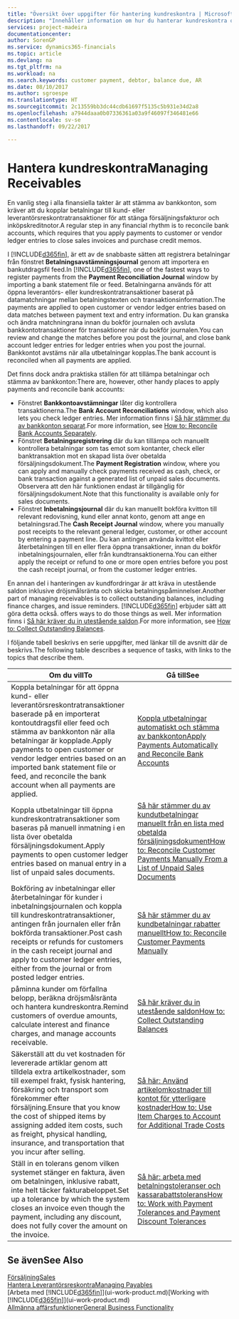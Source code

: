 ```yaml
---
title: "Översikt över uppgifter för hantering kundreskontra | Microsoft Docs"
description: "Innehåller information om hur du hanterar kundreskontra och kopplar betalningar till kund- eller leverantörstransaktioner."
services: project-madeira
documentationcenter: 
author: SorenGP
ms.service: dynamics365-financials
ms.topic: article
ms.devlang: na
ms.tgt_pltfrm: na
ms.workload: na
ms.search.keywords: customer payment, debtor, balance due, AR
ms.date: 08/10/2017
ms.author: sgroespe
ms.translationtype: HT
ms.sourcegitcommit: 2c13559bb3dc44cdb61697f5135c5b931e34d2a8
ms.openlocfilehash: a7944daaa0b07336361a03a9f46097f346481e66
ms.contentlocale: sv-se
ms.lasthandoff: 09/22/2017

---
```

# <a name="managing-receivables"></a><span data-ttu-id="b4e78-103">Hantera kundreskontra</span><span class="sxs-lookup"><span data-stu-id="b4e78-103">Managing Receivables</span></span>
<span data-ttu-id="b4e78-104">En vanlig steg i alla finansiella takter är att stämma av bankkonton, som kräver att du kopplar betalningar till kund- eller leverantörsreskontratransaktioner för att stänga försäljningsfakturor och inköpskreditnotor.</span><span class="sxs-lookup"><span data-stu-id="b4e78-104">A regular step in any financial rhythm is to reconcile bank accounts, which requires that you apply payments to customer or vendor ledger entries to close sales invoices and purchase credit memos.</span></span>  

<span data-ttu-id="b4e78-105">I [!INCLUDE[d365fin](includes/d365fin_md.md)], är ett av de snabbaste sätten att registrera betalningar från fönstret **Betalningsavstämningsjournal** genom att importera en bankutdragsfil feed.</span><span class="sxs-lookup"><span data-stu-id="b4e78-105">In [!INCLUDE[d365fin](includes/d365fin_md.md)], one of the fastest ways to register payments from the **Payment Reconciliation Journal** window by importing a bank statement file or feed.</span></span> <span data-ttu-id="b4e78-106">Betalningarna används för att öppna leverantörs- eller kundreskontratransaktioner baserat på datamatchningar mellan betalningstexten och transaktionsinformation.</span><span class="sxs-lookup"><span data-stu-id="b4e78-106">The payments are applied to open customer or vendor ledger entries based on data matches between payment text and entry information.</span></span> <span data-ttu-id="b4e78-107">Du kan granska och ändra matchningrana innan du bokför journalen och avsluta bankkontotransaktioner för transaktioner när du bokför journalen.</span><span class="sxs-lookup"><span data-stu-id="b4e78-107">You can review and change the matches before you post the journal, and close bank account ledger entries for ledger entries when you post the journal.</span></span> <span data-ttu-id="b4e78-108">Bankkontot avstäms när alla utbetalningar kopplas.</span><span class="sxs-lookup"><span data-stu-id="b4e78-108">The bank account is reconciled when all payments are applied.</span></span>

<span data-ttu-id="b4e78-109">Det finns dock andra praktiska ställen för att tillämpa betalningar och stämma av bankkonton:</span><span class="sxs-lookup"><span data-stu-id="b4e78-109">There are, however, other handy places to apply payments and reconcile bank accounts:</span></span>  

* <span data-ttu-id="b4e78-110">Fönstret **Bankkontoavstämningar** låter dig kontrollera transaktionerna.</span><span class="sxs-lookup"><span data-stu-id="b4e78-110">The **Bank Account Reconciliations** window, which also lets you check ledger entries.</span></span> <span data-ttu-id="b4e78-111">Mer information finns i [Så här stämmer du av bankkonton separat](bank-how-reconcile-bank-accounts-separately.md).</span><span class="sxs-lookup"><span data-stu-id="b4e78-111">For more information, see [How to: Reconcile Bank Accounts Separately](bank-how-reconcile-bank-accounts-separately.md).</span></span>  
* <span data-ttu-id="b4e78-112">Fönstret **Betalningsregistrering** där du kan tillämpa och manuellt kontrollera betalningar som tas emot som kontanter, check eller banktransaktion mot en skapad lista över obetalda försäljningsdokument.</span><span class="sxs-lookup"><span data-stu-id="b4e78-112">The **Payment Registration** window, where you can apply and manually check payments received as cash, check, or bank transaction against a generated list of unpaid sales documents.</span></span> <span data-ttu-id="b4e78-113">Observera att den här funktionen endast är tillgänglig för försäljningsdokument.</span><span class="sxs-lookup"><span data-stu-id="b4e78-113">Note that this functionality is available only for sales documents.</span></span>  
* <span data-ttu-id="b4e78-114">Fönstret **Inbetalningsjournal** där du kan manuellt bokföra kvitton till relevant redovisning, kund eller annat konto, genom att ange en betalningsrad.</span><span class="sxs-lookup"><span data-stu-id="b4e78-114">The **Cash Receipt Journal** window, where you manually post receipts to the relevant general ledger, customer, or other account by entering a payment line.</span></span> <span data-ttu-id="b4e78-115">Du kan antingen använda kvittot eller återbetalningen till en eller flera öppna transaktioner, innan du bokför inbetalningsjournalen, eller från kundtransaktionerna.</span><span class="sxs-lookup"><span data-stu-id="b4e78-115">You can either apply the receipt or refund to one or more open entries before you post the cash receipt journal, or from the customer ledger entries.</span></span>  

<span data-ttu-id="b4e78-116">En annan del i hanteringen av kundfordringar är att kräva in utestående saldon inklusive dröjsmålsränta och skicka betalningspåminnelser.</span><span class="sxs-lookup"><span data-stu-id="b4e78-116">Another part of managing receivables is to collect outstanding balances, including finance charges, and issue reminders.</span></span> [!INCLUDE[d365fin](includes/d365fin_md.md)]<span data-ttu-id="b4e78-117"> erbjuder sätt att göra detta också.</span><span class="sxs-lookup"><span data-stu-id="b4e78-117"> offers ways to do those things as well.</span></span> <span data-ttu-id="b4e78-118">Mer information finns i [Så här kräver du in utestående saldon](receivables-collect-outstanding-balances.md).</span><span class="sxs-lookup"><span data-stu-id="b4e78-118">For more information, see [How to: Collect Outstanding Balances](receivables-collect-outstanding-balances.md).</span></span>  

<span data-ttu-id="b4e78-119">I följande tabell beskrivs en serie uppgifter, med länkar till de avsnitt där de beskrivs.</span><span class="sxs-lookup"><span data-stu-id="b4e78-119">The following table describes a sequence of tasks, with links to the topics that describe them.</span></span>  

| <span data-ttu-id="b4e78-120">Om du vill</span><span class="sxs-lookup"><span data-stu-id="b4e78-120">To</span></span> | <span data-ttu-id="b4e78-121">Gå till</span><span class="sxs-lookup"><span data-stu-id="b4e78-121">See</span></span> |
| --- | --- |
| <span data-ttu-id="b4e78-122">Koppla betalningar för att öppna kund- eller leverantörsreskontratransaktioner baserade på en importerat kontoutdragsfil eller feed och stämma av bankkonton när alla betalningar är kopplade.</span><span class="sxs-lookup"><span data-stu-id="b4e78-122">Apply payments to open customer or vendor ledger entries based on an imported bank statement file or feed, and reconcile the bank account when all payments are applied.</span></span> |[<span data-ttu-id="b4e78-123">Koppla utbetalningar automatiskt och stämma av bankkonton</span><span class="sxs-lookup"><span data-stu-id="b4e78-123">Apply Payments Automatically and Reconcile Bank Accounts</span></span>](receivables-apply-payments-auto-reconcile-bank-accounts.md) |
| <span data-ttu-id="b4e78-124">Koppla utbetalningar till öppna kundreskontratransaktioner som baseras på manuell inmatning i en lista över obetalda försäljningsdokument.</span><span class="sxs-lookup"><span data-stu-id="b4e78-124">Apply payments to open customer ledger entries based on manual entry in a list of unpaid sales documents.</span></span> |[<span data-ttu-id="b4e78-125">Så här stämmer du av kundutbetalningar manuellt från en lista med obetalda försäljningsdokument</span><span class="sxs-lookup"><span data-stu-id="b4e78-125">How to: Reconcile Customer Payments Manually From a List of Unpaid Sales Documents</span></span>](receivables-how-reconcile-customer-payments-list-unpaid-sales-documents.md) |
| <span data-ttu-id="b4e78-126">Bokföring av inbetalningar eller återbetalningar för kunder i inbetalningsjournalen och koppla till kundreskontratransaktioner, antingen från journalen eller från bokförda transaktioner.</span><span class="sxs-lookup"><span data-stu-id="b4e78-126">Post cash receipts or refunds for customers in the cash receipt journal and apply to customer ledger entries, either from the journal or from posted ledger entries.</span></span> |[<span data-ttu-id="b4e78-127">Så här stämmer du av kundbetalningar rabatter manuellt</span><span class="sxs-lookup"><span data-stu-id="b4e78-127">How to: Reconcile Customer Payments Manually</span></span>](receivables-how-apply-sales-transactions-manually.md) |
| <span data-ttu-id="b4e78-128">påminna kunder om förfallna belopp, beräkna dröjsmålsränta och hantera kundreskontra.</span><span class="sxs-lookup"><span data-stu-id="b4e78-128">Remind customers of overdue amounts, calculate interest and finance charges, and manage accounts receivable.</span></span> |[<span data-ttu-id="b4e78-129">Så här kräver du in utestående saldon</span><span class="sxs-lookup"><span data-stu-id="b4e78-129">How to: Collect Outstanding Balances</span></span>](receivables-collect-outstanding-balances.md) |
|<span data-ttu-id="b4e78-130">Säkerställ att du vet kostnaden för levererade artiklar genom att tilldela extra artikelkostnader, som till exempel frakt, fysisk hantering, försäkring och transport som förekommer efter försäljning.</span><span class="sxs-lookup"><span data-stu-id="b4e78-130">Ensure that you know the cost of shipped items by assigning added item costs, such as freight, physical handling, insurance, and transportation that you incur after selling.</span></span>|[<span data-ttu-id="b4e78-131">Så här: Använd artikelomkostnader till kontot för ytterligare kostnader</span><span class="sxs-lookup"><span data-stu-id="b4e78-131">How to: Use Item Charges to Account for Additional Trade Costs</span></span>](payables-how-assign-item-charges.md)|
|<span data-ttu-id="b4e78-132">Ställ in en tolerans genom vilken systemet stänger en faktura, även om betalningen, inklusive rabatt, inte helt täcker fakturabeloppet.</span><span class="sxs-lookup"><span data-stu-id="b4e78-132">Set up a tolerance by which the system closes an invoice even though the payment, including any discount, does not fully cover the amount on the invoice.</span></span>|[<span data-ttu-id="b4e78-133">Så här: arbeta med betalningstoleranser och kassarabattstolerans</span><span class="sxs-lookup"><span data-stu-id="b4e78-133">How to: Work with Payment Tolerances and Payment Discount Tolerances</span></span>](finance-payment-tolerance-and-payment-discount-tolerance.md)|
## <a name="see-also"></a><span data-ttu-id="b4e78-134">Se även</span><span class="sxs-lookup"><span data-stu-id="b4e78-134">See Also</span></span>
[<span data-ttu-id="b4e78-135">Försäljning</span><span class="sxs-lookup"><span data-stu-id="b4e78-135">Sales</span></span>](sales-manage-sales.md)  
[<span data-ttu-id="b4e78-136">Hantera Leverantörsreskontra</span><span class="sxs-lookup"><span data-stu-id="b4e78-136">Managing Payables</span></span>](payables-manage-payables.md)  
<span data-ttu-id="b4e78-137">[Arbeta med [!INCLUDE[d365fin](includes/d365fin_md.md)]](ui-work-product.md)</span><span class="sxs-lookup"><span data-stu-id="b4e78-137">[Working with [!INCLUDE[d365fin](includes/d365fin_md.md)]](ui-work-product.md)</span></span>  
[<span data-ttu-id="b4e78-138">Allmänna affärsfunktioner</span><span class="sxs-lookup"><span data-stu-id="b4e78-138">General Business Functionality</span></span>](ui-across-business-areas.md)

